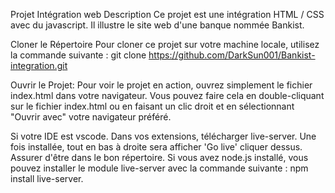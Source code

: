 Projet Intégration web
Description
Ce projet est une intégration HTML / CSS avec du javascript. Il illustre le site web d'une banque nommée Bankist.

Cloner le Répertoire
Pour cloner ce projet sur votre machine locale, utilisez la commande suivante : git clone https://github.com/DarkSun001/Bankist-integration.git

Ouvrir le Projet:
Pour voir le projet en action, ouvrez simplement le fichier index.html dans votre navigateur. 
Vous pouvez faire cela en double-cliquant sur le fichier index.html ou en faisant un clic droit et en sélectionnant "Ouvrir avec" votre navigateur préféré.

Si votre IDE est vscode. Dans vos extensions, télécharger live-server. Une fois installée, tout en bas à droite sera afficher 'Go live' cliquer dessus. Assurer d'être dans le bon répertoire.
Si vous avez node.js installé, vous pouvez installer le module live-server avec la commande suivante : npm install live-server.

